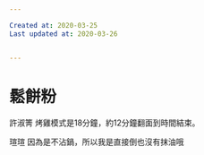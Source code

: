```yaml
---

Created at: 2020-03-25
Last updated at: 2020-03-26


---
```


# 鬆餅粉


許淑箐 烤雞模式是18分鐘，約12分鐘翻面到時間結束。

瑄瑄 因為是不沾鍋，所以我是直接倒也沒有抹油哦

